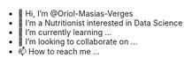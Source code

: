- 👋 Hi, I’m @Oriol-Masias-Verges
- 👀 I’m a Nutritionist interested in Data Science
- 🌱 I’m currently learning ...
- 💞️ I’m looking to collaborate on ...
- 📫 How to reach me ...

<!---
Oriol-Masias-Verges/Oriol-Masias-Verges is a ✨ special ✨ repository because its `README.md` (this file) appears on your GitHub profile.
You can click the Preview link to take a look at your changes.
--->

